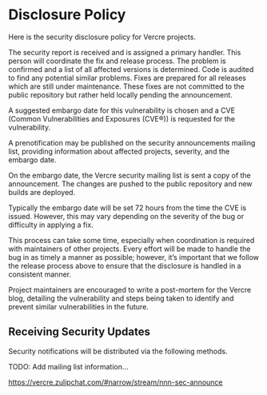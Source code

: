 # Disclosure Policy

Here is the security disclosure policy for Vercre projects.

The security report is received and is assigned a primary handler. This person will 
coordinate the fix and release process. The problem is confirmed and a list of all 
affected versions is determined. Code is audited to find any potential similar problems.
Fixes are prepared for all releases which are still under maintenance. These fixes are
not committed to the public repository but rather held locally pending the announcement.

A suggested embargo date for this vulnerability is chosen and a CVE (Common 
Vulnerabilities and Exposures (CVE®)) is requested for the vulnerability.

A prenotification may be published on the security announcements mailing list, providing
information about affected projects, severity, and the embargo date.

On the embargo date, the Vercre security mailing list is sent a copy of the
announcement. The changes are pushed to the public repository and new builds are
deployed.

Typically the embargo date will be set 72 hours from the time the CVE is issued. 
However, this may vary depending on the severity of the bug or difficulty in applying a
fix.

This process can take some time, especially when coordination is required with
maintainers of other projects. Every effort will be made to handle the bug in as timely
a manner as possible; however, it’s important that we follow the release process above
to ensure that the disclosure is handled in a consistent manner.

Project maintainers are encouraged to write a post-mortem for the Vercre blog, detailing
the vulnerability and steps being taken to identify and prevent similar vulnerabilities
in the future.

## Receiving Security Updates

Security notifications will be distributed via the following methods.

TODO: Add mailing list information...

https://vercre.zulipchat.com/#narrow/stream/nnn-sec-announce